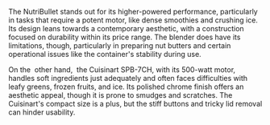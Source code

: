 The NutriBullet stands out for its higher-powered performance, particularly in tasks that require a potent motor, like dense smoothies and crushing ice. Its design leans towards a contemporary aesthetic, with a construction focused on durability within its price range. The blender does have its limitations, though, particularly in preparing nut butters and certain operational issues like the container's stability during use.

On the  other hand,  the Cuisinart SPB-7CH, with its 500-watt motor, handles soft ingredients just adequately and often faces difficulties with leafy greens, frozen fruits, and ice. Its polished chrome finish offers an aesthetic appeal, though it is prone to smudges and scratches. The Cuisinart's compact size is a plus, but the stiff buttons and tricky lid removal can hinder usability.
